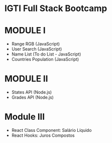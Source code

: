 # IGTI Full Stack Bootcamp


# MODULE I

- Range RGB (JavaScript)
- User Search (JavaScript)
- Name List (To do List - JavaScript)
- Countries Population (JavaScript)

# MODULE II

- States API (Node.js)
- Grades API (Node.js)

# Module III

- React Class Component: Salário Líquido
- React Hooks: Juros Compostos
